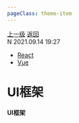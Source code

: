 ```yaml
---
pageClass: theme-item
---
```

<div class="extend-header">
    <div class="info">
        <div class="record">
            <a class="back" href="./">上一级</a>
            <a class="back" href="./">返回</a>
        </div>        
        <div class="mini">
            <span>N 2021.09.14 19:27</span>
        </div>
    </div>
    <div class="content"><div class="custom-block links">
<ul class="desc">
<li><a href="undefined">React</a></li>
<li><a href="undefined">Vue</a></li>
</ul>
</div></div>
</div>
<div class="content-header">
<h1>UI框架</h1><strong>UI框架</strong>
</div>
<div class="static-content">


</div>